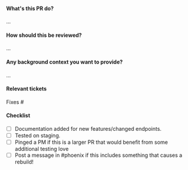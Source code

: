#### What's this PR do?
...

#### How should this be reviewed?
...

#### Any background context you want to provide?
...

#### Relevant tickets
Fixes #

#### Checklist
- [ ] Documentation added for new features/changed endpoints.
- [ ] Tested on staging.
- [ ] Pinged a PM if this is a larger PR that would benefit from some additional testing love
- [ ] Post a message in #phoenix if this includes something that causes a rebuild!  
